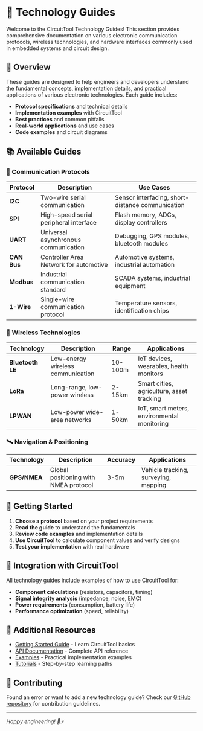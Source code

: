 # 📡 Technology Guides

Welcome to the CircuitTool Technology Guides! This section provides comprehensive documentation on various electronic communication protocols, wireless technologies, and hardware interfaces commonly used in embedded systems and circuit design.

## 🎯 Overview

These guides are designed to help engineers and developers understand the fundamental concepts, implementation details, and practical applications of various electronic technologies. Each guide includes:

- **Protocol specifications** and technical details
- **Implementation examples** with CircuitTool
- **Best practices** and common pitfalls
- **Real-world applications** and use cases
- **Code examples** and circuit diagrams

## 📚 Available Guides

### 🔌 Communication Protocols

| Protocol | Description | Use Cases |
|----------|-------------|-----------|
| **I2C** | Two-wire serial communication | Sensor interfacing, short-distance communication |
| **SPI** | High-speed serial peripheral interface | Flash memory, ADCs, display controllers |
| **UART** | Universal asynchronous communication | Debugging, GPS modules, bluetooth modules |
| **CAN Bus** | Controller Area Network for automotive | Automotive systems, industrial automation |
| **Modbus** | Industrial communication standard | SCADA systems, industrial equipment |
| **1-Wire** | Single-wire communication protocol | Temperature sensors, identification chips |

### 📡 Wireless Technologies

| Technology | Description | Range | Applications |
|------------|-------------|-------|-------------|
| **Bluetooth LE** | Low-energy wireless communication | 10-100m | IoT devices, wearables, health monitors |
| **LoRa** | Long-range, low-power wireless | 2-15km | Smart cities, agriculture, asset tracking |
| **LPWAN** | Low-power wide-area networks | 1-50km | IoT, smart meters, environmental monitoring |

### 🛰️ Navigation & Positioning

| Technology | Description | Accuracy | Applications |
|------------|-------------|----------|-------------|
| **GPS/NMEA** | Global positioning with NMEA protocol | 3-5m | Vehicle tracking, surveying, mapping |

## 🚀 Getting Started

1. **Choose a protocol** based on your project requirements
2. **Read the guide** to understand the fundamentals
3. **Review code examples** and implementation details
4. **Use CircuitTool** to calculate component values and verify designs
5. **Test your implementation** with real hardware

## 🔧 Integration with CircuitTool

All technology guides include examples of how to use CircuitTool for:

- **Component calculations** (resistors, capacitors, timing)
- **Signal integrity analysis** (impedance, noise, EMC)
- **Power requirements** (consumption, battery life)
- **Performance optimization** (speed, reliability)

## 📖 Additional Resources

- [Getting Started Guide](../articles/getting-started.md) - Learn CircuitTool basics
- [API Documentation](../api/) - Complete API reference
- [Examples](../examples/) - Practical implementation examples
- [Tutorials](../tutorials/) - Step-by-step learning paths

## 🤝 Contributing

Found an error or want to add a new technology guide? Check our [GitHub repository](https://github.com/CircuitTool/CircuitTool) for contribution guidelines.

---

*Happy engineering! 🔧⚡*
